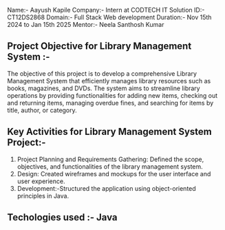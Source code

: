 Name:- Aayush Kapile
Company:- Intern at CODTECH IT Solution
ID:- CT12DS2868
Domain:- Full Stack Web development
Duration:- Nov 15th 2024 to Jan 15th 2025
Mentor:- Neela Santhosh Kumar


## Project Objective for Library Management System :-
The objective of this project is to develop a comprehensive Library Management System that efficiently manages library resources such as books, magazines, and DVDs. The system aims to streamline library operations by providing functionalities for adding new items, checking out and returning items, managing overdue fines, and searching for items by title, author, or category.


## Key Activities for Library Management System Project:-
1) Project Planning and Requirements Gathering: Defined the scope, objectives, and functionalities of the library management system.
2) Design: Created wireframes and mockups for the user interface and user experience.
3) Development:-Structured the application using object-oriented principles in Java.

## Techologies used :- Java

